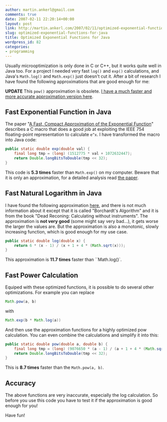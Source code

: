 ```yaml
---
author: martin.ankerl@gmail.com
comments: true
date: 2007-02-11 22:20:14+00:00
layout: post
link: http://martin.ankerl.com/2007/02/11/optimized-exponential-functions-for-java/
slug: optimized-exponential-functions-for-java
title: Optimized Exponential Functions for Java
wordpress_id: 82
categories:
- programming
---
```


Usually microoptimization is only done in C or C++, but it works quite well in Java too. For a project I needed very fast `log()` and `exp()` calculations, and Java's `Math.log()` and `Math.exp()` just doesn't cut it. After a bit of research I have found the following approximations that are good enough for me:

**UPDATE** This `pow()` approximation is obsolete. [I have a much faster and more accurate approximation version here](/2007/10/04/optimized-pow-approximation-for-java-and-c-c/).


## Fast Exponential Function in Java


The paper "[A Fast, Compact Approximation of the Exponential Function](http://nic.schraudolph.org/pubs/Schraudolph99.pdf)" describes a C macro that does a good job at exploiting the IEEE 754 floating-point representation to calculate `e^x`. I have transformed the macro into Java code:

```java    
public static double exp(double val) {
    final long tmp = (long) (1512775 * val + 1072632447);
    return Double.longBitsToDouble(tmp << 32);
}
```

This code is **5.3 times** faster than `Math.exp()` on my computer. Beware that it is only an approximation, for a detailed analysis read [the  paper](http://citeseer.ist.psu.edu/schraudolph98fast.html).

## Fast Natural Logarithm in Java

I have found the following approximation [here](http://www.dattalo.com/technical/theory/logs.html), and there is not much information about it except that it is called "Borchardt's Algorithm" and it is from the book "Dead Reconing: Calculating without instruments". The approximation is **not very good** (some might say very bad...), it gets worse the larger the values are. But the approximation is also a monotonic, slowly increasing function, which is good enough for my use case.

```java    
public static double log(double x) {
    return 6 * (x - 1) / (x + 1 + 4 * (Math.sqrt(x)));
}
```

This approximation is **11.7 times** faster than ``Math.log()`.

## Fast Power Calculation

Equiped with these optimized functions, it is possible to do several other optimizations. For example you can replace
    
```java
Math.pow(a, b)
```

with

```java 
Math.exp(b * Math.log(a))
```

And then use the approximation functions for a highly optimized pow calculation. You can even combine the calculations and simplify it into this:
    
```java 
public static double pow(double a, double b) {
    final long tmp = (long) (9076650 * (a - 1) / (a + 1 + 4 * (Math.sqrt(a))) * b + 1072632447);
    return Double.longBitsToDouble(tmp << 32);
}
```

This is **8.7 times** faster than the `Math.pow(a, b)`.

## Accuracy

The above functions are very inaccurate, especially the log calculation. So before you use this code you have to test it if the approximation is good enough for you!

Have fun!
